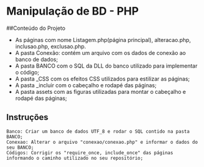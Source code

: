 # Manipulação de BD - PHP

##Conteúdo do Projeto

* As páginas com nome Listagem.php(página principal), alteracao.php, inclusao.php, exclusao.php.
* A pasta Conexão: contém um arquivo com os dados de conexão ao banco de dados;
* A pasta BANCO com o SQL da DLL do banco utilizado para implementar o código;
* A pasta _CSS com os efeitos CSS utilizados para estilizar as páginas;
* A pasta _incluir com o cabeçalho e rodapé das páginas;
* A pasta assets com as figuras utilizadas para montar o cabeçalho e rodapé das páginas;


## Instruções


```
Banco: Criar um banco de dados UTF_8 e rodar o SQL contido na pasta BANCO;
Conexao: Alterar o arquivo "conexao/conexao.php" e informar o dados do seu BANCO;
Códigos: Corrigir os "require_once, include_once" das páginas informando o caminho utilizado no seu repositório;
```
